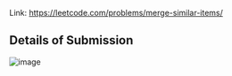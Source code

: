 Link: https://leetcode.com/problems/merge-similar-items/
## Details of Submission
![image](https://github.com/mgalang229/LeetCode-Merge-Similar-Items/assets/51401355/64de2f56-06b3-4960-aa74-233a187b8633)
